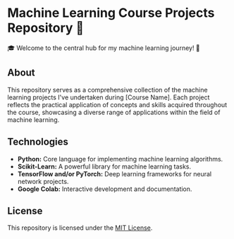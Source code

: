 # Machine Learning Course Projects Repository 🤖

🎓 Welcome to the central hub for my machine learning journey! 🚀

## About

This repository serves as a comprehensive collection of the machine learning projects I've undertaken during [Course Name]. Each project reflects the practical application of concepts and skills acquired throughout the course, showcasing a diverse range of applications within the field of machine learning.


## Technologies

- **Python:** Core language for implementing machine learning algorithms.
- **Scikit-Learn:** A powerful library for machine learning tasks.
- **TensorFlow and/or PyTorch:** Deep learning frameworks for neural network projects.
- **Google Colab:** Interactive development and documentation.


## License

This repository is licensed under the [MIT License](LICENSE).
